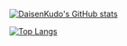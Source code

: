 [![DaisenKudo's GitHub stats](https://github-readme-stats.vercel.app/api?username=DaisenKudo&count_private=true)](https://github.com/anuraghazra/github-readme-stats)

[![Top Langs](https://github-readme-stats.vercel.app/api/top-langs/?username=DaisenKudo&layout=compact)](https://github.com/anuraghazra/github-readme-stats)
